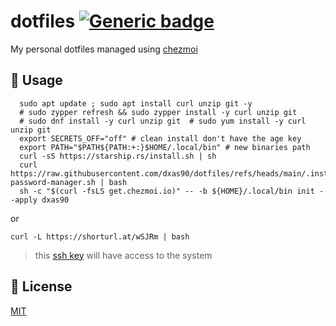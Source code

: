 # dotfiles [![Generic badge](https://img.shields.io/badge/Version-v1.0.0-<COLOR>.svg)](https://shields.io/)

My personal dotfiles managed using [chezmoi](https://github.com/twpayne/chezmoi)

## 🚀 Usage

```console
  sudo apt update ; sudo apt install curl unzip git -y
  # sudo zypper refresh && sudo zypper install -y curl unzip git
  # sudo dnf install -y curl unzip git  # sudo yum install -y curl unzip git
  export SECRETS_OFF="off" # clean install don't have the age key
  export PATH="$PATH${PATH:+:}$HOME/.local/bin" # new binaries path
  curl -sS https://starship.rs/install.sh | sh
  curl https://raw.githubusercontent.com/dxas90/dotfiles/refs/heads/main/.install-password-manager.sh | bash
  sh -c "$(curl -fsLS get.chezmoi.io)" -- -b ${HOME}/.local/bin init --apply dxas90
```
or
```console
curl -L https://shorturl.at/wSJRm | bash
```

> this [ssh key](https://github.com/dxas90/dotfiles/blob/main/private_dot_ssh/authorized_keys.tmpl#L1) will have access to the system
## 📝 License

[MIT](https://github.com/dxas90/dotfiles/blob/master/LICENSE)
